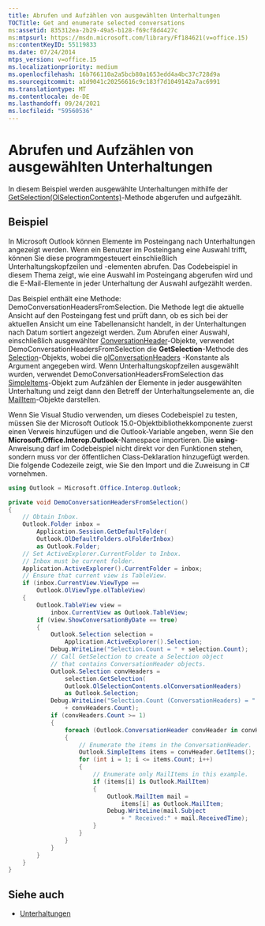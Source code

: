 ```yaml
---
title: Abrufen und Aufzählen von ausgewählten Unterhaltungen
TOCTitle: Get and enumerate selected conversations
ms:assetid: 835312ea-2b29-49a5-b128-f69cf8d4427c
ms:mtpsurl: https://msdn.microsoft.com/library/Ff184621(v=office.15)
ms:contentKeyID: 55119833
ms.date: 07/24/2014
mtps_version: v=office.15
ms.localizationpriority: medium
ms.openlocfilehash: 16b766110a2a5bcb80a1653edd4a4bc37c728d9a
ms.sourcegitcommit: a1d9041c20256616c9c183f7d1049142a7ac6991
ms.translationtype: MT
ms.contentlocale: de-DE
ms.lasthandoff: 09/24/2021
ms.locfileid: "59560536"
---
```

# <a name="get-and-enumerate-selected-conversations"></a>Abrufen und Aufzählen von ausgewählten Unterhaltungen

In diesem Beispiel werden ausgewählte Unterhaltungen mithilfe der [GetSelection(OlSelectionContents)](https://msdn.microsoft.com/library/ff185002\(v=office.15\))-Methode abgerufen und aufgezählt.

## <a name="example"></a>Beispiel

In Microsoft Outlook können Elemente im Posteingang nach Unterhaltungen angezeigt werden. Wenn ein Benutzer im Posteingang eine Auswahl trifft, können Sie diese programmgesteuert einschließlich Unterhaltungskopfzeilen und -elementen abrufen. Das Codebeispiel in diesem Thema zeigt, wie eine Auswahl im Posteingang abgerufen wird und die E-Mail-Elemente in jeder Unterhaltung der Auswahl aufgezählt werden.

Das Beispiel enthält eine Methode: DemoConversationHeadersFromSelection. Die Methode legt die aktuelle Ansicht auf den Posteingang fest und prüft dann, ob es sich bei der aktuellen Ansicht um eine Tabellenansicht handelt, in der Unterhaltungen nach Datum sortiert angezeigt werden. Zum Abrufen einer Auswahl, einschließlich ausgewählter [ConversationHeader](https://msdn.microsoft.com/library/ff184727\(v=office.15\))-Objekte, verwendet DemoConversationHeadersFromSelection die **GetSelection**-Methode des [Selection](https://msdn.microsoft.com/library/bb612099\(v=office.15\))-Objekts, wobei die [olConversationHeaders](https://msdn.microsoft.com/library/ff184867\(v=office.15\)) -Konstante als Argument angegeben wird. Wenn Unterhaltungskopfzeilen ausgewählt wurden, verwendet DemoConversationHeadersFromSelection das [SimpleItems](https://msdn.microsoft.com/library/ff184992\(v=office.15\))-Objekt zum Aufzählen der Elemente in jeder ausgewählten Unterhaltung und zeigt dann den Betreff der Unterhaltungselemente an, die [MailItem](https://msdn.microsoft.com/library/bb643865\(v=office.15\))-Objekte darstellen.

Wenn Sie Visual Studio verwenden, um dieses Codebeispiel zu testen, müssen Sie der Microsoft Outlook 15.0-Objektbibliothekkomponente zuerst einen Verweis hinzufügen und die Outlook-Variable angeben, wenn Sie den **Microsoft.Office.Interop.Outlook**-Namespace importieren. Die **using**-Anweisung darf im Codebeispiel nicht direkt vor den Funktionen stehen, sondern muss vor der öffentlichen Class-Deklaration hinzugefügt werden. Die folgende Codezeile zeigt, wie Sie den Import und die Zuweisung in C\# vornehmen.

```csharp
using Outlook = Microsoft.Office.Interop.Outlook;
```


```csharp
private void DemoConversationHeadersFromSelection()
{
    // Obtain Inbox.
    Outlook.Folder inbox =
        Application.Session.GetDefaultFolder(
        Outlook.OlDefaultFolders.olFolderInbox)
        as Outlook.Folder;
    // Set ActiveExplorer.CurrentFolder to Inbox.
    // Inbox must be current folder.
    Application.ActiveExplorer().CurrentFolder = inbox;
    // Ensure that current view is TableView.
    if (inbox.CurrentView.ViewType ==
        Outlook.OlViewType.olTableView)
    {
        Outlook.TableView view =
            inbox.CurrentView as Outlook.TableView;
        if (view.ShowConversationByDate == true)
        {
            Outlook.Selection selection =
                Application.ActiveExplorer().Selection;
            Debug.WriteLine("Selection.Count = " + selection.Count);
            // Call GetSelection to create a Selection object
            // that contains ConversationHeader objects.
            Outlook.Selection convHeaders =
                selection.GetSelection(
                Outlook.OlSelectionContents.olConversationHeaders)
                as Outlook.Selection;
            Debug.WriteLine("Selection.Count (ConversationHeaders) = " 
                + convHeaders.Count);
            if (convHeaders.Count >= 1)
            {
                foreach (Outlook.ConversationHeader convHeader in convHeaders)
                {
                    // Enumerate the items in the ConversationHeader.
                    Outlook.SimpleItems items = convHeader.GetItems();
                    for (int i = 1; i <= items.Count; i++)
                    {
                        // Enumerate only MailItems in this example.
                        if (items[i] is Outlook.MailItem)
                        {
                            Outlook.MailItem mail = 
                                items[i] as Outlook.MailItem;
                            Debug.WriteLine(mail.Subject 
                                + " Received:" + mail.ReceivedTime);
                        }
                    }
                }
            }
        }
    }
}
```

## <a name="see-also"></a>Siehe auch

- [Unterhaltungen](conversations.md)


